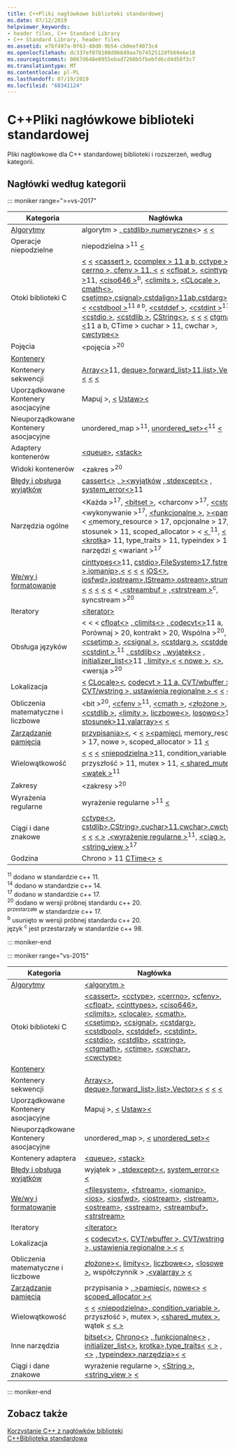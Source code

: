 ```yaml
---
title: C++Pliki nagłówkowe biblioteki standardowej
ms.date: 07/12/2019
helpviewer_keywords:
- header files, C++ Standard Library
- C++ Standard Library, header files
ms.assetid: e7bf497a-0f63-48d0-9b54-cb0eef4073c4
ms.openlocfilehash: dc337ef078108d86849aa7b7452512dfb69e6e18
ms.sourcegitcommit: 0867d648e0955ebad7260b5fbebfd6cd4d58f3c7
ms.translationtype: MT
ms.contentlocale: pl-PL
ms.lasthandoff: 07/19/2019
ms.locfileid: "68341124"
---
```

# <a name="c-standard-library-header-files"></a>C++Pliki nagłówkowe biblioteki standardowej

Pliki nagłówkowe dla C++ standardowej biblioteki i rozszerzeń, według kategorii.

## <a name="headers-by-category"></a>Nagłówki według kategorii

::: moniker range=">=vs-2017"

| Kategoria | Nagłówka |
| - | - |
| [Algorytmy](../cpp/algorithms-modern-cpp.md) | algorytm > [, cstdlib>,numeryczne\<](cstdlib.md)> [ \<](algorithm.md) [ \<](numeric.md) |
| Operacje niepodzielne |  niepodzielna ><sup>11</sup> [ \<](atomic.md) |
| Otoki biblioteki C | [ \<](cfenv.md)<sup></sup> [ \<](cerrno.md) [ \<cassert >](cctype.md), [ccomplex > 11 a b, cctype >, cerrno >, cfenv > 11, \<](ccomplex.md) [ \<](cassert.md)<sup></sup> [ \<cfloat >](cfloat.md),<sup></sup> [ \<cinttypes >](cinttypes.md)11, [ \<ciso646 >](ciso646.md)<sup>b</sup>, [ \<climits >](climits.md), [ \<CLocale >](clocale.md), [ cmath\<>](cmath.md), [ csetjmp>,csignal>,cstdalign>11ab,cstdarg>,\<](csetjmp.md) [ \<](cstdarg.md) [ \<](csignal.md) [ \<](cstdalign.md)<sup></sup> [ \<cstdbool >](cstdbool.md)<sup>11 a b</sup>, [ \<cstddef >](cstddef.md), [ \<cstdint >](cstdint.md)<sup>11</sup>, [ \<cstdio >](cstdio.md), [ \<cstdlib >](cstdlib.md), [ CString\<>](cstring.md),<sup></sup> [ \<](ctime.md)<sup></sup> [ \<](cuchar.md) [ \<](cwchar.md) [ ctgmath>\<](ctgmath.md)11 a b, CTime > cuchar > 11, cwchar >, [ cwctype\<>](cwctype.md) |
| Pojęcia | \<pojęcia ><sup>20</sup> |
| [Kontenery](../cpp/containers-modern-cpp.md) | |
| Kontenery sekwencji | <sup></sup><sup></sup> [ Array\<>](array.md)11, [ deque>,forward_list>11,list>,Vector>\<](deque.md) [ \<](forward-list.md) [ \<](list.md) [ \<](vector.md) |
| Uporządkowane Kontenery asocjacyjne| Mapuj >, [ \<](map.md) [ Ustaw>\<](set.md) |
| Nieuporządkowane Kontenery asocjacyjne | unordered_map ><sup>11</sup>, [ unordered_set>\<](unordered-set.md)<sup>11</sup> [ \<](unordered-map.md) |
| Adaptery kontenerów | [\<queue>](queue.md), [\<stack>](stack.md) |
| Widoki kontenerów | \<zakres ><sup>20</sup> |
| [Błędy i obsługa wyjątków](../cpp/errors-and-exception-handling-modern-cpp.md) | <sup></sup> [ cassert\<>](cassert.md) [, >\<wyjątków](exception.md) [, stdexcept\<>](stdexcept.md) [, system_error\<>](system-error.md)11 |
| Narzędzia ogólne | \<Każda ><sup>17</sup>, [ \<bitset >](bitset.md), \<charconv ><sup>17</sup>, [ \<cstdlib >](cstdlib.md), \<wykonywanie ><sup>17</sup>, [ \<funkcjonalne >](functional.md), [ >\<pamięci](memory.md), \< [ \<](ratio.md)<sup></sup><sup></sup><sup></sup>memory_resource > 17, opcjonalne > 17, stosunek > 11, scoped_allocator > \< [ \< ](scoped-allocator.md) <sup>11</sup>,<sup></sup><sup></sup><sup></sup> [ \<](type-traits.md) [ \<](typeindex.md) [ \<krotka](utility.md)> 11, type_traits > 11, typeindex > 11, > narzędzi [ \<](tuple.md) \<wariant ><sup>17</sup> |
| [We/wy i formatowanie](../cpp/string-and-i-o-formatting-modern-cpp.md) | <sup></sup><sup></sup> [ cinttypes\<>](cinttypes.md)11, [ cstdio>,FileSystem>17,fstream—>,iomanip>,\<](cstdio.md) [ \<](filesystem.md) [ \<](fstream.md) [ \<](iomanip.md) [ iOS\<>](ios.md), [ iosfwd>,iostream>,IStream>,ostream>,strumienia>\<](iosfwd.md) [ \<](iostream.md) [ \<](istream.md) [ \<](ostream.md) [ \<](sstream.md) \< [ ,\<streambuf >](streambuf.md) [ ,\<strstream >](strstream.md)<sup>c</sup>, syncstream ><sup>20</sup> |
| Iteratory | [\<iterator>](iterator.md) |
| Obsługa języków | \< \< \< <sup></sup><sup></sup><sup></sup> [ cfloat\<>](cfloat.md) [, climits\<>](climits.md) [, codecvt\<>](codecvt.md)11 a, Porównaj > 20, kontrakt > 20, Wspólna ><sup>20</sup>, [ \<csetjmp >](csetjmp.md), [ \<csignal >](csignal.md), [ \<cstdarg >](cstdarg.md), [ \<cstddef >](cstddef.md), [ \<cstdint > ](cstdint.md) <sup>11</sup><sup></sup> [, cstdlib\<>](cstdlib.md) [, wyjątek\<>](exception.md) [, initializer_list\<>](initializer-list.md)11 [, limity>,\<](limits.md) [ \< nowe >](new.md), [ \<>](typeinfo.md), \<wersja ><sup>20</sup> |
| Lokalizacja | [ \<](locale.md) <sup></sup> [ CLocale>\<](cvt-wbuffer.md), [codecvt > 11 a, CVT/wbuffer >, CVT/wstring >, ustawienia regionalne > \<](codecvt.md) [ \<](cvt-wstring.md) [ \<](clocale.md) |
| Obliczenia matematyczne i liczbowe | \<bit ><sup>20</sup>, [ \<cfenv >](cfenv.md)<sup>11</sup>, [ \<cmath >](cmath.md), [ \<złożone >](complex.md), [ \<cstdlib >](cstdlib.md), [ \<limity >](limits.md), [ liczbowe\<>](numeric.md),<sup></sup><sup></sup> [ losowo\<>](random.md)11 [, stosunek>11,valarray>\<](ratio.md) [ \<](valarray.md) |
| [Zarządzanie pamięcią](../cpp/smart-pointers-modern-cpp.md) | <sup></sup><sup></sup> [ przypisania>\<](new.md), \< [ \<](scoped-allocator.md) [ >\<pamięci](memory.md), memory_resource > 17, nowe >, scoped_allocator > 11 [ \<](allocators-header.md) |
| Wielowątkowość | <sup></sup><sup></sup> [ \<](mutex.md)<sup></sup><sup></sup> [ \<](condition-variable.md) [ \<](future.md) [ \<niepodzielna >](atomic.md)11, condition_variable > 11, przyszłość > 11, mutex > 11, [ \< shared_mutex >](shared-mutex.md)<sup>14</sup>, [ \<wątek >](thread.md)<sup>11</sup> |
| Zakresy | \<zakresy ><sup>20</sup> |
| Wyrażenia regularne | wyrażenie regularne ><sup>11</sup> [ \<](regex.md) |
| Ciągi i dane znakowe | <sup></sup> [ cctype\<>](cctype.md), [ cstdlib>,CString>,cuchar>11,cwchar>,cwctype\<](cstdlib.md) [ \<](cstring.md) [ \<](cuchar.md) [ \<](cwchar.md) [ \< >](cwctype.md) [ ,\<wyrażenie regularne >](regex.md)<sup>11</sup>, [ \<ciąg >](string.md), [ \<string_view >](string-view.md)<sup>17</sup> |
| Godzina | Chrono > 11<sup></sup> [ CTime\<>](ctime.md) [ \<](chrono.md) |

<sup>11</sup> dodano w standardzie c++ 11. \
<sup>14</sup> dodano w standardzie c++ 14. \
<sup>17</sup> dodano w standardzie c++ 17. \
<sup>20</sup> dodano w wersji próbnej standardu c++ 20. \
<sup>przestarzałe</sup> w standardzie c++ 17. \
<sup>b</sup> usunięto w wersji próbnej standardu c++ 20. \
język <sup>c</sup> jest przestarzały w standardzie c++ 98.

::: moniker-end

::: moniker range="vs-2015"

|Kategoria|Nagłówka|
|-|-|
|[Algorytmy](../cpp/algorithms-modern-cpp.md)|[\<algorytm >](algorithm.md)|
|Otoki biblioteki C|[\<cassert>](cassert.md), [\<cctype>](cctype.md), [\<cerrno>](cerrno.md), [\<cfenv>](cfenv.md), [\<cfloat>](cfloat.md), [\<cinttypes>](cinttypes.md), [\<ciso646>](ciso646.md), [\<climits>](climits.md), [\<clocale>](clocale.md), [\<cmath>](cmath.md), [\<csetjmp>](csetjmp.md), [\<csignal>](csignal.md), [\<cstdarg>](cstdarg.md), [\<cstdbool>](cstdbool.md), [\<cstddef>](cstddef.md), [\<cstdint>](cstdint.md), [\<cstdio>](cstdio.md), [\<cstdlib>](cstdlib.md), [\<cstring>](cstring.md), [\<ctgmath>](ctgmath.md), [\<ctime>](ctime.md), [\<cwchar>](cwchar.md), [\<cwctype>](cwctype.md)|
|[Kontenery](../cpp/containers-modern-cpp.md)||
|Kontenery sekwencji|[ Array\<>](array.md), [ deque>,forward_list>,list>,Vector>\<](deque.md) [ \<](forward-list.md) [ \<](list.md) [ \<](vector.md)|
|Uporządkowane Kontenery asocjacyjne| Mapuj >, [ \<](map.md) [ Ustaw>\<](set.md)|
|Nieuporządkowane Kontenery asocjacyjne|unordered_map >, [ \<](unordered-map.md) [ unordered_set>\<](unordered-set.md)|
|Kontenery adaptera|[\<queue>](queue.md), [\<stack>](stack.md)|
|[Błędy i obsługa wyjątków](../cpp/errors-and-exception-handling-modern-cpp.md)|wyjątek > [, stdexcept>\<](stdexcept.md), [ system_error\<>](system-error.md) [ \<](exception.md)|
|[We/wy i formatowanie](../cpp/string-and-i-o-formatting-modern-cpp.md)|[\<filesystem>](filesystem.md), [\<fstream>](fstream.md), [\<iomanip>](iomanip.md), [\<ios>](ios.md), [\<iosfwd>](iosfwd.md), [\<iostream>](iostream.md), [\<istream>](istream.md), [\<ostream>](ostream.md), [\<sstream>](sstream.md), [\<streambuf>](streambuf.md), [\<strstream>](strstream.md)|
|Iteratory|[\<iterator>](iterator.md)|
|Lokalizacja|[ \<](locale.md) [ codecvt>\<](cvt-wstring.md), [CVT/wbuffer >, CVT/wstring >, ustawienia regionalne > \<](cvt-wbuffer.md) [ \<](codecvt.md)|
|Obliczenia matematyczne i liczbowe|[ złożone>\<](ratio.md), [ limity\<>](limits.md), [ liczbowe\<>](numeric.md), [ \<losowe >](random.md), współczynnik > [ ,\<valarray >](valarray.md) [ \<](complex.md)|
|[Zarządzanie pamięcią](../cpp/smart-pointers-modern-cpp.md)|przypisania > [, >pamięci\<](memory.md), [ nowe\<>](new.md) [ \<](allocators-header.md) [scoped_allocator >\<](scoped-allocator.md)|
|Wielowątkowość|[ \<](future.md) [ \<](mutex.md) [ \<niepodzielna>, condition_variable >](condition-variable.md), przyszłość >, mutex >, [ \<shared_mutex >](shared-mutex.md), wątek [ \<](atomic.md) [ \< >](thread.md)|
|Inne narzędzia|[ bitset\<>](bitset.md), [ Chrono\<>](chrono.md) [, funkcjonalne\<>](functional.md) [, initializer_list\<>](initializer-list.md), [ krotka>,type_traits\<](tuple.md) [ \< >](type-traits.md) [ ,\<>](typeinfo.md) [, typeindex>,narzędzia>\<](typeindex.md) [ \<](utility.md)|
|Ciągi i dane znakowe|wyrażenie regularne >, [ \<String >](string.md), [ \<string_view >](string-view.md) [ \<](regex.md)

::: moniker-end

## <a name="see-also"></a>Zobacz także

[Korzystanie C++ z nagłówków biblioteki](using-cpp-library-headers.md)\
[C++Biblioteka standardowa](cpp-standard-library-reference.md)
